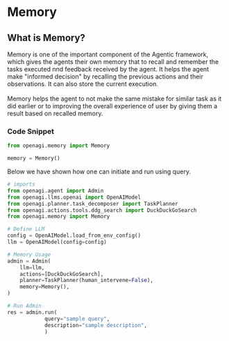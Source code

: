 # Memory

## What is Memory?

Memory is one of the important component of the Agentic framework, which gives the agents their own memory that to recall and remember the tasks executed nnd feedback received by the agent. It helps the agent make "informed decision" by recalling the previous actions and their observations. It can also store the current execution.\
\
Memory helps the agent to  not make the same mistake for similar task as it did earlier or to improving the overall experience of user by giving them a result based on recalled memory.

### Code Snippet

```python
from openagi.memory import Memory

memory = Memory()
```

Below we have shown how one can initiate and run using  query.

```python
# imports
from openagi.agent import Admin
from openagi.llms.openai import OpenAIModel
from openagi.planner.task_decomposer import TaskPlanner
from openagi.actions.tools.ddg_search import DuckDuckGoSearch
from openagi.memory import Memory

# Define LLM
config = OpenAIModel.load_from_env_config()
llm = OpenAIModel(config=config)

# Memory Usage
admin = Admin(
    llm=llm,
    actions=[DuckDuckGoSearch],
    planner=TaskPlanner(human_intervene=False),
    memory=Memory(),
)

# Run Admin
res = admin.run(
            query="sample query",
            description="sample description",
            )
```
